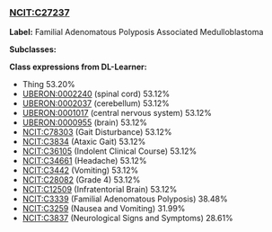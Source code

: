 
### [NCIT:C27237](http://purl.obolibrary.org/obo/NCIT_C27237)
**Label:** Familial Adenomatous Polyposis Associated Medulloblastoma

**Subclasses:** 

**Class expressions from DL-Learner:**

- Thing 53.20%
- [UBERON:0002240](http://purl.obolibrary.org/obo/UBERON_0002240) (spinal cord) 53.12%
- [UBERON:0002037](http://purl.obolibrary.org/obo/UBERON_0002037) (cerebellum) 53.12%
- [UBERON:0001017](http://purl.obolibrary.org/obo/UBERON_0001017) (central nervous system) 53.12%
- [UBERON:0000955](http://purl.obolibrary.org/obo/UBERON_0000955) (brain) 53.12%
- [NCIT:C78303](http://purl.obolibrary.org/obo/NCIT_C78303) (Gait Disturbance) 53.12%
- [NCIT:C3834](http://purl.obolibrary.org/obo/NCIT_C3834) (Ataxic Gait) 53.12%
- [NCIT:C36105](http://purl.obolibrary.org/obo/NCIT_C36105) (Indolent Clinical Course) 53.12%
- [NCIT:C34661](http://purl.obolibrary.org/obo/NCIT_C34661) (Headache) 53.12%
- [NCIT:C3442](http://purl.obolibrary.org/obo/NCIT_C3442) (Vomiting) 53.12%
- [NCIT:C28082](http://purl.obolibrary.org/obo/NCIT_C28082) (Grade 4) 53.12%
- [NCIT:C12509](http://purl.obolibrary.org/obo/NCIT_C12509) (Infratentorial Brain) 53.12%
- [NCIT:C3339](http://purl.obolibrary.org/obo/NCIT_C3339) (Familial Adenomatous Polyposis) 38.48%
- [NCIT:C3259](http://purl.obolibrary.org/obo/NCIT_C3259) (Nausea and Vomiting) 31.99%
- [NCIT:C3837](http://purl.obolibrary.org/obo/NCIT_C3837) (Neurological Signs and Symptoms) 28.61%


